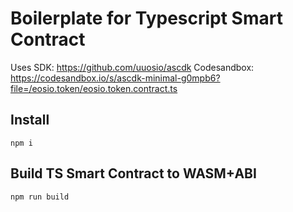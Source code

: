 # Boilerplate for Typescript Smart Contract

Uses SDK: https://github.com/uuosio/ascdk
Codesandbox: https://codesandbox.io/s/ascdk-minimal-g0mpb6?file=/eosio.token/eosio.token.contract.ts

## Install
```
npm i
```


## Build TS Smart Contract to WASM+ABI
```
npm run build
```